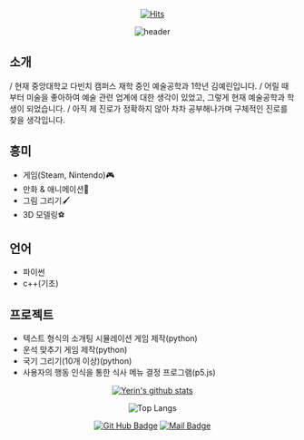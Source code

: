 

<div align=center>

[![Hits](https://hits.seeyoufarm.com/api/count/incr/badge.svg?url=https%3A%2F%2Fgithub.com%2Fyerin-20245922&count_bg=%2343D3B2&title_bg=%23555555&icon=&icon_color=%23E7E7E7&title=hits&edge_flat=false)](https://hits.seeyoufarm.com)

![header](https://capsule-render.vercel.app/api?type=waving&color=0:FFD400,100:FFA500&height=200&section=header&text=Welcome%20to%20yerin's%20github!&fontSize=60&fontAlign=70&fontAlignY=40&fontColor=FFFFFF&animation=fadeIn&desc=hello&descAlign=90)

</div>

## 소개
/ 현재 중앙대학교 다빈치 캠퍼스 재학 중인 예술공학과 1학년 김예린입니다. 
/ 어릴 때부터 미술을 좋아하여 예술 관련 업계에 대한 생각이 있었고, 그렇게 현재 예술공학과 학생이 되었습니다. 
/ 아직 제 진로가 정확하지 않아 차차 공부해나가며 구체적인 진로를 찾을 생각입니다.

## 흥미
- 게임(Steam, Nintendo)🎮
- 만화 & 애니메이션👀
- 그림 그리기🖌️
- 3D 모델링⚽

## 언어
- 파이썬
- c++(기초)

## 프로젝트
- 텍스트 형식의 소개팅 시뮬레이션 게임 제작(python)
- 운석 맞추기 게임 제작(python)
- 국기 그리기(10개 이상)(python)
- 사용자의 행동 인식을 통한 식사 메뉴 결정 프로그램(p5.js)

<div align=center>
  
[![Yerin's github stats](https://github-readme-stats.vercel.app/api?username=yerin-20245922&theme=neon&icons=true)](https://github.com/yerin-20245922/github-readme-stats)

![Top Langs](https://github-readme-stats.vercel.app/api/top-langs/?username=yerin-20245922&layout=compact&theme=neon&show_icons=true)

[![Git Hub Badge](http://img.shields.io/badge/-Git%20Hub-black?style=flat-square&logo=github&link=https://yerin-20245922.github.io)](https://github.com/yerin-20245922) 
[![Mail Badge](https://img.shields.io/badge/School%20Mail-004C97?style=flat-square&logo=mailboxdotorg&logoColor=white&link=mailto:kyrsallykim0429.cau.ac.kr)](mailto:kyrsallykim0429.cau.ac.kr)
</div>


